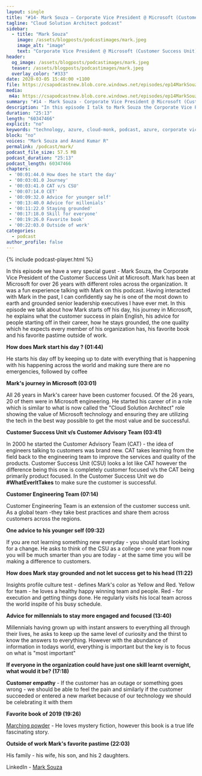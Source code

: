 ```yaml
---
layout: single
title: "#14- Mark Souza – Corporate Vice President @ Microsoft (Customer Success Unit)"
tagline: "Cloud Solution Architect podcast"
sidebar:
  - title: "Mark Souza"
    image: /assets/blogposts/podcastimages/mark.jpeg
    image_alt: "image"
    text: "Corporate Vice President @ Microsoft (Customer Success Unit)"
header:
  og_image: /assets/blogposts/podcastimages/mark.jpeg
  teaser: /assets/blogposts/podcastimages/mark.jpeg
  overlay_color: "#333"
date: 2020-03-05 15:40:00 +1100
file: https://csapodcastnew.blob.core.windows.net/episodes/ep14MarkSouza.m4a
media: 
 m4a: https://csapodcastnew.blob.core.windows.net/episodes/ep14MarkSouza.m4a
summary: "#14 - Mark Souza - Corporate Vice President @ Microsoft (Customer Success Unit)"
description: "In this episode I talk to Mark Souza the Corporate Vice President of the Customer Success Unit - who is technically my boss's boss's boss's boss :). Mark has been at Microsoft for over 26 years with different roles across the organization. It was a fun expereince talking with Mark on this podcast. Having interacted with Mark in the past I can confidently say he is one of the most down to earth and grounded senior leadership executives I have ever met. In this episode we talk about how Mark starts off his day, his journey in microsoft and explains what the customer success in plain english, his advice for people starting off in their career, how he stays grounded, the one quality which he expects every member of his organzation has, his favorite book and his family."
duration: "25:13" 
length: "60347466"
explicit: "no" 
keywords: "technology, azure, cloud-monk, podcast, azure, corporate vice president, customer success unit"
block: "no" 
voices: "Mark Souza and Anand Kumar R"
permalink: /podcast/mark/
podcast_file_size: 57.5 MB 
podcast_duration: "25:13" 
podcast_length: 60347466
chapters:
 - '00:01:44.0 How does he start the day'
 - '00:03:01.0 Journey'
 - '00:03:41.0 CAT v/s CSU'
 - '00:07:14.0 CET'
 - '00:09:32.0 Advice for younger self'
 - '00:13:40.0 Advice for millenials'
 - '00:11:22.0 Staying grounded'
 - '00:17:18.0 Skill for everyone'
 - '00:19:26.0 Favorite book'
 - '00:22:03.0 Outside of work'  
categories:
  - podcast
author_profile: false
---
```


{% include podcast-player.html %}

In this episode we have a very special guest - Mark Souza, the Corporate Vice President of the Customer Success Unit at Microsoft. Mark has been at Microsoft for over 26 years with different roles across the organization. It was a fun experience talking with Mark on this podcast. Having interacted with Mark in the past, I can confidently say he is one of the most down to earth and grounded senior leadership executives I have ever met. In this episode we talk about how Mark starts off his day, his journey in Microsoft, he explains what the customer success in plain English, his advice for people starting off in their career, how he stays grounded, the one quality which he expects every member of his organization has, his favorite book and his favorite pastime outside of work.

**How does Mark start his day ? (01:44)** 

He starts his day off by keeping up to date with everything that is happening with his happening across the world and making sure there are no emergencies, followed by coffee 

**Mark's journey in Microsoft (03:01)** 

All 26 years in Mark's career have been customer focused. Of the 26 years, 20 of them were in Microsoft engineering. He started his career of in a role which is similar to what is now called the "Cloud Solution Architect" role showing the value of Microsoft technology and ensuring they are utilizing the tech in the best way possible to get the most value and be successful. 

**Customer Success Unit v/s Customer Advisory Team (03:41)**

In 2000 he started the Customer Advisory Team (CAT) - the idea of engineers talking to customers was brand new. CAT takes learning from the field back to the engineering team to improve the services and quality of the products. Customer Success Unit (CSU) looks a lot like CAT however the difference being this one is completely customer focused v/s the CAT being primarily product focused.  In the Customer Success Unit we do **#WhatEverItTakes** to make sure the customer is successful. 

**Customer Engineering Team (07:14)**

Customer Engineering Team is an extension of the customer success unit. As a global team -they take best practices and share them across customers across the regions. 

**One advice to his younger self (09:32)** 

If you are not learning something new everyday - you should start looking for a change. He asks to think of the CSU as a college - one year from now you will be much smarter than you are today - at the same time you will be making a difference to customers. 

**How does Mark stay grounded and not let success get to his head (11:22)**

Insights profile culture test - defines Mark's color as Yellow and Red. Yellow for team - he loves a healthy happy winning team and people. Red - for execution and getting things done. He regularly visits his local team across the world inspite of his busy schedule. 

**Advice for millennials to stay more engaged and focused (13:40)**

Millennials having grown up with instant answers to everything all through their lives, he asks to keep up the same level of curiosity and the thirst to know the answers to everything. However with the abundance of information in todays world, everything is important but the key is to focus on what is "most important"

**If everyone in the organization could have just one skill learnt overnight, what would it be? (17:18)**

**Customer empathy**  - If the customer has an outage or something goes wrong - we should be able to feel the pain and similarly if the customer succeeded or entered a new market because of our technology we should be celebrating it with them

**Favorite book of 2019 (19:26)** 

[Marching powder](https://www.amazon.com/Marching-Powder-Friendship-Americas-Strangest/dp/0312330340) - He loves mystery fiction, however this book is a true life fascinating story. 

**Outside of work Mark's favorite pastime (22:03)** 

His family - his wife, his son, and his 2 daughters. 

LinkedIn - [Mark Souza](https://www.linkedin.com/in/marksouza/)
